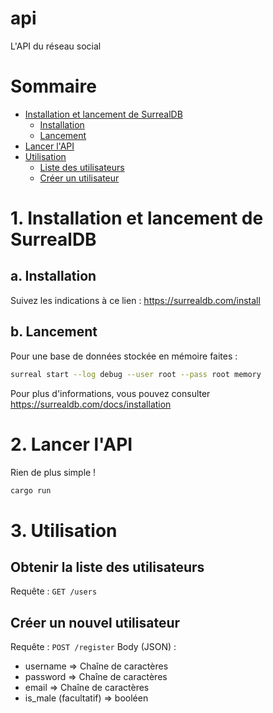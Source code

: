 # api
L'API du réseau social

# Sommaire
- [Installation et lancement de SurrealDB](#1-installation-et-lancement-de-surrealdb)
    - [Installation](#a-installation)
    - [Lancement](#b-lancement)
- [Lancer l'API](#2-lancer-lapi)
- [Utilisation](#3-utilisation)
    - [Liste des utilisateurs](#obtenir-la-liste-des-utilisateurs)
    - [Créer un utilisateur](#créer-un-nouvel-utilisateur)

# 1. Installation et lancement de SurrealDB
## a. Installation
Suivez les indications à ce lien : https://surrealdb.com/install

## b. Lancement
Pour une base de données stockée en mémoire faites :
```bash
surreal start --log debug --user root --pass root memory
```

Pour plus d'informations, vous pouvez consulter https://surrealdb.com/docs/installation

# 2. Lancer l'API
Rien de plus simple !
```bash
cargo run
```

# 3. Utilisation

## Obtenir la liste des utilisateurs
Requête : `GET /users`

## Créer un nouvel utilisateur
Requête : `POST /register`
Body (JSON) :
- username => Chaîne de caractères
- password => Chaîne de caractères
- email => Chaîne de caractères
- is_male (facultatif) => booléen